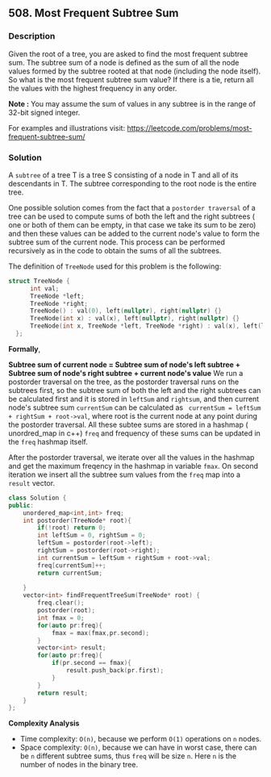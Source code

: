 ## 508. Most Frequent Subtree Sum

### Description

Given the root of a tree, you are asked to find the most frequent subtree sum. The subtree sum of a node is defined as the sum of all the node values formed by the subtree rooted at that node (including the node itself). So what is the most frequent subtree sum value? If there is a tie, return all the values with the highest frequency in any order.

**Note :**
You may assume the sum of values in any subtree is in the range of 32-bit signed integer.

For examples and illustrations visit: https://leetcode.com/problems/most-frequent-subtree-sum/

### Solution
A `subtree` of a tree T is a tree S consisting of a node in T and all of its descendants in T. The subtree corresponding to the root node is the entire tree.

One possible solution comes from the fact that a `postorder traversal` of a tree can be used to compute sums of both the left and the right subtrees ( one or both of them can be empty, in that case we take its sum to be zero) and then these values can be added to the current node's value to form the subtree sum of the current node. This process can be performed recursively as in the code to obtain the sums of all the subtrees.

The definition of `TreeNode` used for this problem is the following:
```cpp
struct TreeNode {
      int val;
      TreeNode *left;
      TreeNode *right;
      TreeNode() : val(0), left(nullptr), right(nullptr) {}
      TreeNode(int x) : val(x), left(nullptr), right(nullptr) {}
      TreeNode(int x, TreeNode *left, TreeNode *right) : val(x), left(left), right(right) {}
  };
```
**Formally**,

**Subtree sum of current node = Subtree sum of node's left subtree + Subtree sum of node's right subtree + current node's value**
We run a postorder traversal on the tree, as the postorder traversal runs on the subtrees first, so the subtree sum of both the left and the right subtrees can be calculated first and it is stored in `leftSum` and `rightsum`, and then current node's subtree sum `currentSum` can be calculated as ` currentSum = leftSum + rightSum + root->val`, where root is the current node at any point during the postorder traversal. All these subtee sums are stored in a hashmap ( unordred_map in c++) `freq` and frequency of these sums can be updated in the `freq` hashmap itself.

After the postorder traversal, we iterate over all the values in the hashmap and get the maximum freqency in the hashmap in variable `fmax`. On second iteration we insert all the subtree sum values from the `freq` map into a `result` vector.

```cpp
class Solution {
public:
    unordered_map<int,int> freq;
    int postorder(TreeNode* root){
        if(!root) return 0;
        int leftSum = 0, rightSum = 0;
        leftSum = postorder(root->left);
        rightSum = postorder(root->right);
        int currentSum = leftSum + rightSum + root->val;
        freq[currentSum]++;
        return currentSum;
        
    }
    vector<int> findFrequentTreeSum(TreeNode* root) {
        freq.clear();
        postorder(root);
        int fmax = 0;
        for(auto pr:freq){
            fmax = max(fmax,pr.second);
        }
        vector<int> result;
        for(auto pr:freq){
            if(pr.second == fmax){
                result.push_back(pr.first);
            }
        }
        return result;
    }
};
```

**Complexity Analysis**

- Time complexity: `O(n)`, because we perform `O(1)` operations on `n` nodes.
- Space complexity: `O(n)`, because we can have in worst case, there can be `n` different subtree sums, thus `freq` will be size `n`.
Here `n` is the number of nodes in the binary tree.
